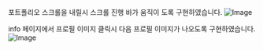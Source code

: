 포트폴리오 스크롤을 내릴시 스크롤 진행 바가 움직이 도록 구현하였습니다.
![Image](https://github.com/user-attachments/assets/c34a1f6e-6210-41b5-8d50-e48bbbdf008d)

info 페이지에서 프로필 이미지 클릭시 다음 프로필 이미지가 나오도록 구현하였습니다.
![Image](https://github.com/user-attachments/assets/db25f1a5-1c0e-4468-b09e-6f0985612790)
